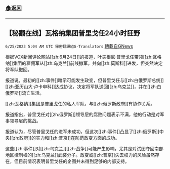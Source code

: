 ###  [:house:返回](README.md)
---


## 【秘翻在线】瓦格纳集团普里戈任24小时狂野
`6/25/2023 5:04 AM UTC 秘密翻譯組G-Translators` [轉載自GNews](https://gnews.org/articles/1410513)

根据VOX新闻评论网站[[zh:6月24日]]的报道，叶夫根尼·普里戈任带领[[zh:瓦格纳]]集团的雇佣军从[[zh:乌克兰]]前线撤军，并向[[zh:莫斯科]]进发，但突然决定将军队撤回。

报道说，最初的[[zh:事件]]暗示可能发生政变，但普里戈任与[[zh:白俄罗斯总统]][[zh:亚历山大·卢卡申科]]达成协议，决定将军队送回[[zh:乌克兰]]，并在[[zh:白俄罗斯]]流亡生活。

[[zh:瓦格纳]]集团是普里戈任的私人军队，与[[zh:俄罗斯政府]]有协作关系。

报道指出，普里戈任对[[zh:俄罗斯]]领导层的腐败问题表示不满，他的行动是对军事领导层的挑战。

报道认为，尽管普里戈任的进军未成功，但这次[[zh:事件]]凸显了[[zh:俄罗斯]]中央[[zh:政府]]的实力和[[zh:普京]]在防范政变方面的成功。

这些[[zh:事件]]对[[zh:乌克兰]][[zh:战争]]可能产生影响，尤其是对试图夺回南部地区控制权的[[zh:乌克兰]]武装分子。政变或[[zh:普京]]失去权力的风险虽然存在，但目前情况表明普里戈任的企图并未得到足够的内部支持。
